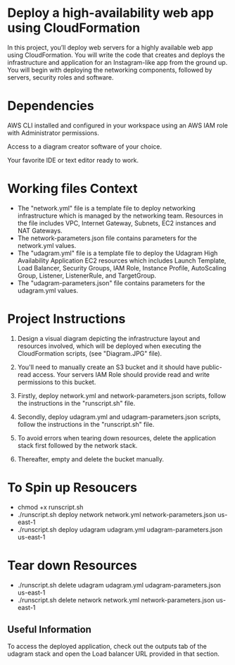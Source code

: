 # Deploy a high-availability web app using CloudFormation
In this project, you’ll deploy web servers for a highly available web app using CloudFormation. You will write the code that creates and deploys the infrastructure and application for an Instagram-like app from the ground up. You will begin with deploying the networking components, followed by servers, security roles and software. 

# Dependencies
AWS CLI installed and configured in your workspace using an AWS IAM role with Administrator permissions.

Access to a diagram creator software of your choice.

Your favorite IDE or text editor ready to work.

# Working files Context
- The "network.yml" file is a template file to deploy networking infrastructure which is managed by the networking team. Resources in the file includes VPC, Internet Gateway, Subnets, EC2 instances and NAT Gateways.
- The network-parameters.json file contains parameters for the network.yml values.
- The "udagram.yml" file is a template file to deploy the Udagram High Availability Application EC2 resources which includes Launch Template, Load Balancer, Security Groups, IAM Role, Instance Profile, AutoScaling Group, Listener, ListenerRule, and TargetGroup.
- The "udagram-parameters.json" file contains parameters for the udagram.yml values.
   
# Project Instructions

1. Design a visual diagram depicting the infrastructure layout and resources involved, which will be deployed when executing the CloudFormation scripts, (see "Diagram.JPG" file).

2. You'll need to manually create an S3 bucket and it should have public-read access. Your servers IAM Role should provide read and write permissions to this bucket. 

3. Firstly, deploy network.yml and network-parameters.json scripts, follow the instructions in the "runscript.sh" file.

4. Secondly, deploy udagram.yml and udagram-parameters.json scripts, follow the instructions in the "runscript.sh" file.

5. To avoid errors when tearing down resources, delete the application stack first followed by the network stack.

6. Thereafter, empty and delete the bucket manually.


# To Spin up Resoucers
- chmod +x runscript.sh
- ./runscript.sh deploy network network.yml network-parameters.json us-east-1
- ./runscript.sh deploy udagram udagram.yml udagram-parameters.json us-east-1

# Tear down Resources
- ./runscript.sh delete udagram udagram.yml udagram-parameters.json us-east-1
- ./runscript.sh delete network network.yml network-parameters.json us-east-1

## Useful Information
To access the deployed application, check out the outputs tab of the udagram stack and open the Load balancer URL provided in that section.









